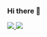 ### Hi there 👋

<!-- [![kokoro-hart's GitHub stats](https://github-readme-stats.vercel.app/api?username=kokoro-hart&theme=transparent&show_icons=true)](https://github.com/kokoro-hart/github-readme-stats)
[![Top Langs](https://github-readme-stats.vercel.app/api/top-langs/?username=kokoro-hart&layout=compact&theme=transparent)](https://github.com/kokoro-hart/github-readme-stats) -->

<a href="https://github.com/kokoro-hart/github-readme-stats">
  <img src="https://github-readme-stats.vercel.app/api?username=kokoro-hart&theme=transparent&count_private=true&show_icons=true" />
</a>
<a href="https://github.com/kokoro-hart/github-readme-stats">
  <img src="https://github-readme-stats.vercel.app/api/top-langs/?username=kokoro-hart&layout=compact&theme=transparent" />
</a>

<!--
**kokoro-hart/kokoro-hart** is a ✨ _special_ ✨ repository because its `README.md` (this file) appears on your GitHub profile.
Here are some ideas to get you started:
- 🔭 I’m currently working on ...
- 🌱 I’m currently learning ...
- 👯 I’m looking to collaborate on ...
- 🤔 I’m looking for help with ...
- 💬 Ask me about ...
- 📫 How to reach me: ...
- 😄 Pronouns: ...
- ⚡ Fun fact: ...
-->
